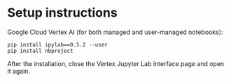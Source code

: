 # Setup instructions

Google Cloud Vertex AI (for both managed and user-managed notebooks):

```
pip install ipylab==0.5.2 --user
pip install nbproject
```

After the installation, close the Vertex Jupyter Lab interface page and open it again.
